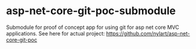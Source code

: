 # asp-net-core-git-poc-submodule
Submodule for proof of concept app for using git for asp net core MVC applications. See here for actual project: https://github.com/nylart/asp-net-core-git-poc
